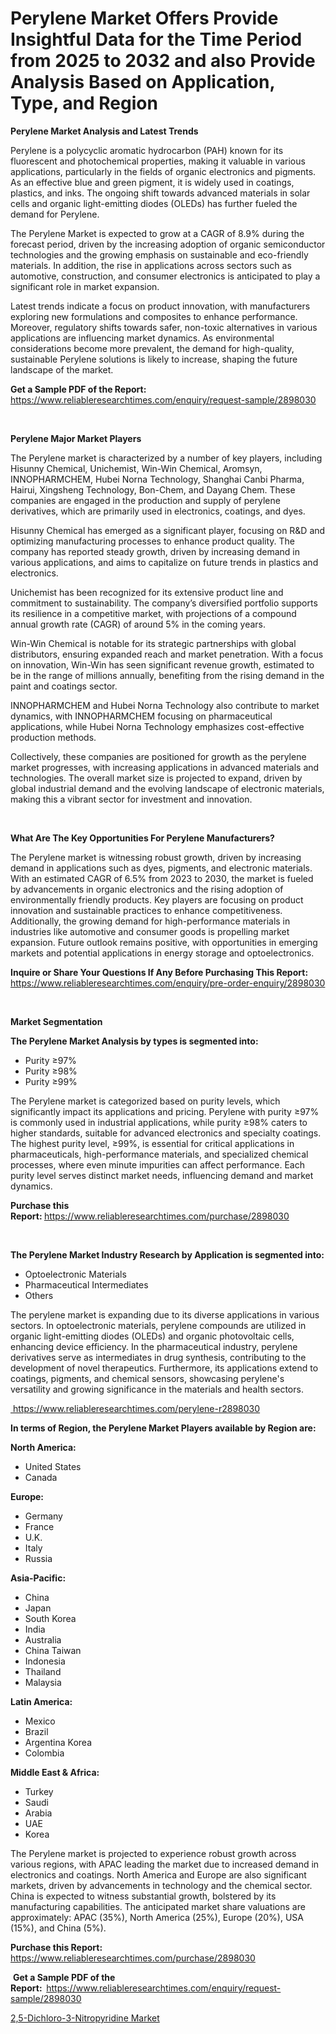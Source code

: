 <p><h1>Perylene Market Offers Provide Insightful Data for the Time Period from 2025 to 2032 and also Provide Analysis Based on Application, Type, and Region</h1></p><p><strong>Perylene Market Analysis and Latest Trends</strong></p>
<p><p>Perylene is a polycyclic aromatic hydrocarbon (PAH) known for its fluorescent and photochemical properties, making it valuable in various applications, particularly in the fields of organic electronics and pigments. As an effective blue and green pigment, it is widely used in coatings, plastics, and inks. The ongoing shift towards advanced materials in solar cells and organic light-emitting diodes (OLEDs) has further fueled the demand for Perylene.</p><p>The Perylene Market is expected to grow at a CAGR of 8.9% during the forecast period, driven by the increasing adoption of organic semiconductor technologies and the growing emphasis on sustainable and eco-friendly materials. In addition, the rise in applications across sectors such as automotive, construction, and consumer electronics is anticipated to play a significant role in market expansion. </p><p>Latest trends indicate a focus on product innovation, with manufacturers exploring new formulations and composites to enhance performance. Moreover, regulatory shifts towards safer, non-toxic alternatives in various applications are influencing market dynamics. As environmental considerations become more prevalent, the demand for high-quality, sustainable Perylene solutions is likely to increase, shaping the future landscape of the market.</p></p>
<p><strong>Get a Sample PDF of the Report:&nbsp;</strong> <a href="https://www.reliableresearchtimes.com/enquiry/request-sample/2898030?utm_campaign=3320&utm_medium=2&utm_source=Github&utm_content=ia&utm_term=15032025&utm_id=perylene">https://www.reliableresearchtimes.com/enquiry/request-sample/2898030</a></p>
<p>&nbsp;</p>
<p><strong>Perylene Major Market Players</strong></p>
<p><p>The Perylene market is characterized by a number of key players, including Hisunny Chemical, Unichemist, Win-Win Chemical, Aromsyn, INNOPHARMCHEM, Hubei Norna Technology, Shanghai Canbi Pharma, Hairui, Xingsheng Technology, Bon-Chem, and Dayang Chem. These companies are engaged in the production and supply of perylene derivatives, which are primarily used in electronics, coatings, and dyes.</p><p>Hisunny Chemical has emerged as a significant player, focusing on R&D and optimizing manufacturing processes to enhance product quality. The company has reported steady growth, driven by increasing demand in various applications, and aims to capitalize on future trends in plastics and electronics.</p><p>Unichemist has been recognized for its extensive product line and commitment to sustainability. The company’s diversified portfolio supports its resilience in a competitive market, with projections of a compound annual growth rate (CAGR) of around 5% in the coming years.</p><p>Win-Win Chemical is notable for its strategic partnerships with global distributors, ensuring expanded reach and market penetration. With a focus on innovation, Win-Win has seen significant revenue growth, estimated to be in the range of millions annually, benefiting from the rising demand in the paint and coatings sector.</p><p>INNOPHARMCHEM and Hubei Norna Technology also contribute to market dynamics, with INNOPHARMCHEM focusing on pharmaceutical applications, while Hubei Norna Technology emphasizes cost-effective production methods.</p><p>Collectively, these companies are positioned for growth as the perylene market progresses, with increasing applications in advanced materials and technologies. The overall market size is projected to expand, driven by global industrial demand and the evolving landscape of electronic materials, making this a vibrant sector for investment and innovation.</p></p>
<p>&nbsp;</p>
<p><strong>What Are The Key Opportunities For Perylene Manufacturers?</strong></p>
<p><p>The Perylene market is witnessing robust growth, driven by increasing demand in applications such as dyes, pigments, and electronic materials. With an estimated CAGR of 6.5% from 2023 to 2030, the market is fueled by advancements in organic electronics and the rising adoption of environmentally friendly products. Key players are focusing on product innovation and sustainable practices to enhance competitiveness. Additionally, the growing demand for high-performance materials in industries like automotive and consumer goods is propelling market expansion. Future outlook remains positive, with opportunities in emerging markets and potential applications in energy storage and optoelectronics.</p></p>
<p><strong>Inquire or Share Your Questions If Any Before Purchasing This Report:</strong> <a href="https://www.reliableresearchtimes.com/enquiry/pre-order-enquiry/2898030?utm_campaign=3320&utm_medium=2&utm_source=Github&utm_content=ia&utm_term=15032025&utm_id=perylene">https://www.reliableresearchtimes.com/enquiry/pre-order-enquiry/2898030</a></p>
<p>&nbsp;</p>
<p><strong>Market Segmentation</strong></p>
<p><strong>The Perylene Market Analysis by types is segmented into:</strong></p>
<p><ul><li>Purity ≥97%</li><li>Purity ≥98%</li><li>Purity ≥99%</li></ul></p>
<p><p>The Perylene market is categorized based on purity levels, which significantly impact its applications and pricing. Perylene with purity ≥97% is commonly used in industrial applications, while purity ≥98% caters to higher standards, suitable for advanced electronics and specialty coatings. The highest purity level, ≥99%, is essential for critical applications in pharmaceuticals, high-performance materials, and specialized chemical processes, where even minute impurities can affect performance. Each purity level serves distinct market needs, influencing demand and market dynamics.</p></p>
<p><strong>Purchase this Report:&nbsp;</strong><a href="https://www.reliableresearchtimes.com/purchase/2898030?utm_campaign=3320&utm_medium=2&utm_source=Github&utm_content=ia&utm_term=15032025&utm_id=perylene">https://www.reliableresearchtimes.com/purchase/2898030</a></p>
<p>&nbsp;</p>
<p><strong>The Perylene Market Industry Research by Application is segmented into:</strong></p>
<p><ul><li>Optoelectronic Materials</li><li>Pharmaceutical Intermediates</li><li>Others</li></ul></p>
<p><p>The perylene market is expanding due to its diverse applications in various sectors. In optoelectronic materials, perylene compounds are utilized in organic light-emitting diodes (OLEDs) and organic photovoltaic cells, enhancing device efficiency. In the pharmaceutical industry, perylene derivatives serve as intermediates in drug synthesis, contributing to the development of novel therapeutics. Furthermore, its applications extend to coatings, pigments, and chemical sensors, showcasing perylene's versatility and growing significance in the materials and health sectors.</p></p>
<p><a href="https://www.reliableresearchtimes.com/perylene-r2898030?utm_campaign=3320&utm_medium=2&utm_source=Github&utm_content=ia&utm_term=15032025&utm_id=perylene">&nbsp;https://www.reliableresearchtimes.com/perylene-r2898030</a></p>
<p><strong>In terms of Region, the Perylene Market Players available by Region are:</strong></p>
<p>
    <p> <strong> North America: </strong>
        <ul>
            <li>United States</li>
            <li>Canada</li>
        </ul>
        </p> 
    <p> <strong> Europe: </strong>
        <ul>
            <li>Germany</li>
            <li>France</li>
            <li>U.K.</li>
            <li>Italy</li>
            <li>Russia</li>
        </ul>
        </p> 
    <p> <strong> Asia-Pacific: </strong>
        <ul>
            <li>China</li>
            <li>Japan</li>
            <li>South Korea</li>
            <li>India</li>
            <li>Australia</li>
            <li>China Taiwan</li>
            <li>Indonesia</li>
            <li>Thailand</li>
            <li>Malaysia</li>
        </ul>
        </p> 
    <p> <strong> Latin America: </strong>
        <ul>
            <li>Mexico</li>
            <li>Brazil</li>
            <li>Argentina Korea</li>
            <li>Colombia</li>
        </ul>
        </p> 
    <p> <strong> Middle East & Africa: </strong>
        <ul>
            <li>Turkey</li>
            <li>Saudi</li>
            <li>Arabia</li>
            <li>UAE</li>
            <li>Korea</li>
        </ul>
    </p>
    </p>
<p><p>The Perylene market is projected to experience robust growth across various regions, with APAC leading the market due to increased demand in electronics and coatings. North America and Europe are also significant markets, driven by advancements in technology and the chemical sector. China is expected to witness substantial growth, bolstered by its manufacturing capabilities. The anticipated market share valuations are approximately: APAC (35%), North America (25%), Europe (20%), USA (15%), and China (5%).</p></p>
<p><strong>Purchase this Report: </strong><a href="https://www.reliableresearchtimes.com/purchase/2898030?utm_campaign=3320&utm_medium=2&utm_source=Github&utm_content=ia&utm_term=15032025&utm_id=perylene">https://www.reliableresearchtimes.com/purchase/2898030</a></p>
<p>&nbsp;<strong>Get a Sample PDF of the Report:&nbsp;&nbsp;</strong><a href="https://www.reliableresearchtimes.com/enquiry/request-sample/2898030?utm_campaign=3320&utm_medium=2&utm_source=Github&utm_content=ia&utm_term=15032025&utm_id=perylene">https://www.reliableresearchtimes.com/enquiry/request-sample/2898030</a></p>
<p><strong></strong></p>
<p><p><a href="https://github.com/voetzeszuh/Market-Research-Report-List-1/blob/main/25-dichloro-3-nitropyridine-market.md?utm_campaign=3320&utm_medium=2&utm_source=Github&utm_content=ia&utm_term=15032025&utm_id=perylene">2,5-Dichloro-3-Nitropyridine Market</a></p></p>